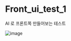 # Front_ui_test_1

AI 로 프론트쪽 만들어보는 테스트

![image](https://github.com/user-attachments/assets/fb8c23bd-b482-408f-8663-1f0df5a57b80)
